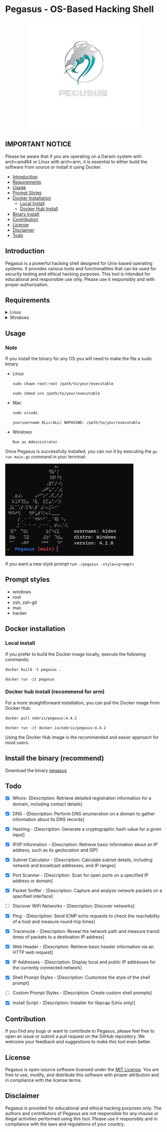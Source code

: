 # Pegasus - OS-Based Hacking Shell

<p align="center">
    <img src="images/pegasus.png" alt="pegasus logo">
</p>

## IMPORTANT NOTICE
Please be aware that if you are operating on a Darwin system with arch=amd64 or Linux with arch=arm, it is essential to either build the software from source or install it using Docker.

<!-- TOC -->
- [Introduction](#introduction)
- [Requirements](#requirements)
- [Usage](#usage)
- [Prompt Styles](#prompt-styles)
- [Docker Installation](#docker-installation)
    - [Local Install](#local-install)
    - [Docker Hub Install](#docker-hub-install)
- [Binary Install](#install-the-binary-recommend)
- [Contribution](#contribution)
- [License](#license)
- [Disclaimer](#disclaimer)
- [Todo](#todo)
<!-- TOC -->

## Introduction

Pegasus is a powerful hacking shell designed for Unix-based operating systems. It provides various tools and functionalities that can be used for security testing and ethical hacking purposes. This tool is intended for educational and responsible use only. Please use it responsibly and with proper authorization.

## Requirements
<details>
<summary>Linux</summary>

<code>bash install/install-pcap</code> 

</details>

<details>
<summary>Windows</summary>

<code>Install [npcap](https://npcap.com/)</code>

</details>

## Usage

### Note
If you install the binary for any OS you will need to make the file a sudo binary
- Linux

    `sudo chown root:root /path/to/your/executable`

    `sudo chmod u+s /path/to/your/executable`

- Mac


    `sudo visudo`

    `yourusername ALL=(ALL) NOPASSWD: /path/to/your/executable`

- Windows

    `Run as Administrator`

Once Pegasus is successfully installed, you can run it by executing the `go run main.go` command in your terminal:

![Pegasus Terminal](images/recent.png)

If you want a new style prompt run `./pegasus -style=<prompt>`
## Prompt styles

- windows
- root
- zsh, zsh-git
- mac
- hacker

## Docker installation

### Local install
If you prefer to build the Docker image locally, execute the following commands:

`docker build -t pegasus .`

`docker run -it pegasus`

### Docker hub install (recommend for arm)
For a more straightforward installation, you can pull the Docker image from Docker Hub:

`docker pull nebrix/pegasus:4.4.2`

`docker run -it docker.io/nebrix/pegasus:4.4.2`

Using the Docker Hub image is the recommended and easier approach for most users.

## Install the binary (recommend)

Download the binary [pegasus](https://github.com/Nebrix/Pegasus/releases)

## Todo

- [X] Whois- [Description: Retrieve detailed registration information for a domain, including contact details]
- [X] DNS - [Description: Perform DNS enumeration on a domain to gather information about its DNS records]
- [X] Hashing - [Description: Generate a cryptographic hash value for a given input]
- [X] IP/IP Information - [Description: Retrieve basic information about an IP address, such as its geolocation and ISP]
- [X] Subnet Calculator - [Description: Calculate subnet details, including network and broadcast addresses, and IP ranges]

- [X] Port Scanner - [Description: Scan for open ports on a specified IP address or domain]
- [X] Packet Sniffer - [Description: Capture and analyze network packets on a specified interface]
- [ ] Discover WiFi Networks - [Description: Discover networks]

- [X] Ping - [Description: Send ICMP echo requests to check the reachability of a host and measure round-trip times]
- [X] Traceroute - [Description: Reveal the network path and measure transit times of packets to a destination IP address]
- [X] Web Header - [Description: Retrieve basic header information via an HTTP web request]
- [X] IP Addresses - [Description: Display local and public IP addresses for the currently connected network]

- [X] Shell Prompt Styles - [Description: Customize the style of the shell prompt]
- [ ] Custom Prompt Styles - [Description: Create custom shell prompts]

- [X] Install Script - [Description: Installer for libpcap (Unix only)]

## Contribution

If you find any bugs or want to contribute to Pegasus, please feel free to open an issue or submit a pull request on the GitHub repository. We welcome your feedback and suggestions to make this tool even better.

## License

Pegasus is open-source software licensed under the [MIT License](https://github.com/Nebrix/Pegasus/blob/main/COPYING). You are free to use, modify, and distribute this software with proper attribution and in compliance with the license terms.

## Disclaimer

Pegasus is provided for educational and ethical hacking purposes only. The authors and contributors of Pegasus are not responsible for any misuse or illegal activities performed using this tool. Please use it responsibly and in compliance with the laws and regulations of your country.
